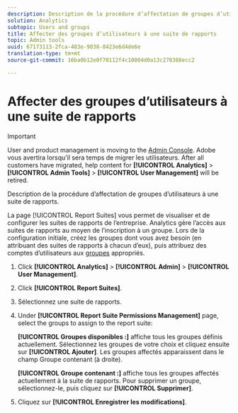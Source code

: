```yaml
---
description: Description de la procédure d’affectation de groupes d’utilisateurs à une suite de rapports.
solution: Analytics
subtopic: Users and groups
title: Affecter des groupes d’utilisateurs à une suite de rapports
topic: Admin tools
uuid: 67173113-2fca-483e-9038-8423e6d4de6e
translation-type: tm+mt
source-git-commit: 16ba0b12e0f70112f4c10804d0a13c278388ecc2

---
```



# Affecter des groupes d’utilisateurs à une suite de rapports

>[!IMPORTANT]
>
>User and product management is moving to the [Admin Console](https://helpx.adobe.com/enterprise/using/admin-console.html). Adobe vous avertira lorsqu’il sera temps de migrer les utilisateurs. After all customers have migrated, help content for **[!UICONTROL Analytics]** &gt; **[!UICONTROL Admin Tools]** &gt; **[!UICONTROL User Management]** will be retired.

Description de la procédure d’affectation de groupes d’utilisateurs à une suite de rapports.

La page [!UICONTROL Report Suites] vous permet de visualiser et de configurer les suites de rapports de l’entreprise. Analytics gère l’accès aux suites de rapports au moyen de l’inscription à un groupe. Lors de la configuration initiale, créez les groupes dont vous avez besoin (en attribuant des suites de rapports à chacun d’eux), puis attribuez des comptes d’utilisateurs aux [groupes](/help/admin/user-management2/c-user-groups/groups.md) appropriés.

1. Click **[!UICONTROL Analytics]** &gt; **[!UICONTROL Admin]** &gt; **[!UICONTROL User Management]**.
1. Click **[!UICONTROL Report Suites]**.
1. Sélectionnez une suite de rapports.
1. Under **[!UICONTROL Report Suite Permissions Management]** page, select the groups to assign to the report suite:

   **[!UICONTROL Groupes disponibles :]** affiche tous les groupes définis actuellement. Sélectionnez les groupes de votre choix et cliquez ensuite sur **[!UICONTROL Ajouter]**. Les groupes affectés apparaissent dans le champ Groupe contenant (à droite).

   **[!UICONTROL Groupe contenant :]** affiche tous les groupes affectés actuellement à la suite de rapports. Pour supprimer un groupe, sélectionnez-le, puis cliquez sur **[!UICONTROL Supprimer]**.
1. Cliquez sur **[!UICONTROL Enregistrer les modifications]**.
